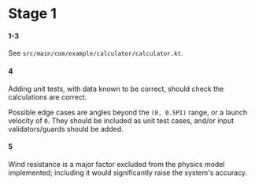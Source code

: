 # Stage 1

#### 1-3
See `src/main/com/example/calculator/calculator.kt`.

#### 4
Adding unit tests, with data known to be correct, should check the calculations are correct.

Possible edge cases are angles beyond the `(0, 0.5PI)` range, or a launch velocity of `0`.
They should be included as unit test cases, and/or input validators/guards should be added.

#### 5
Wind resistance is a major factor excluded from the physics model implemented;
including it would significantly raise the system's accuracy.

